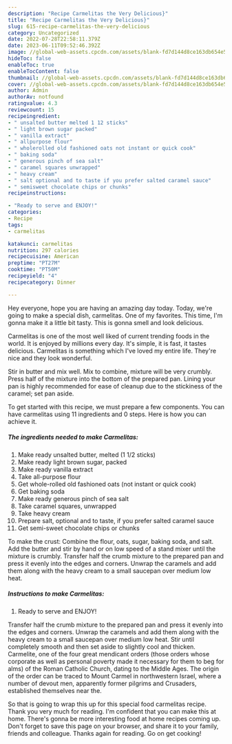 ```yaml
---
description: "Recipe Carmelitas the Very Delicious}"
title: "Recipe Carmelitas the Very Delicious}"
slug: 615-recipe-carmelitas-the-very-delicious
category: Uncategorized
date: 2022-07-28T22:58:11.379Z
date: 2023-06-11T09:52:46.392Z
image: //global-web-assets.cpcdn.com/assets/blank-fd7d144d8ce163db654e5a02c40b08a2775adb7897d16e4062681dc7e1b2800f.png
hideToc: false
enableToc: true
enableTocContent: false
thumbnail: //global-web-assets.cpcdn.com/assets/blank-fd7d144d8ce163db654e5a02c40b08a2775adb7897d16e4062681dc7e1b2800f.png
cover: //global-web-assets.cpcdn.com/assets/blank-fd7d144d8ce163db654e5a02c40b08a2775adb7897d16e4062681dc7e1b2800f.png
author: Admin
authorAv: notfound
ratingvalue: 4.3
reviewcount: 15
recipeingredient:
- " unsalted butter melted 1 12 sticks"
- " light brown sugar packed"
- " vanilla extract"
- " allpurpose flour"
- " wholerolled old fashioned oats not instant or quick cook"
- " baking soda"
- " generous pinch of sea salt"
- " caramel squares unwrapped"
- " heavy cream"
- " salt optional and to taste if you prefer salted caramel sauce"
- " semisweet chocolate chips or chunks"
recipeinstructions:

- "Ready to serve and ENJOY!"
categories:
- Recipe
tags:
- carmelitas

katakunci: carmelitas 
nutrition: 297 calories
recipecuisine: American
preptime: "PT27M"
cooktime: "PT50M"
recipeyield: "4"
recipecategory: Dinner

---
```



Hey everyone, hope you are having an amazing day today. Today, we're going to make a special dish, carmelitas. One of my favorites. This time, I'm gonna make it a little bit tasty. This is gonna smell and look delicious.

Carmelitas is one of the most well liked of current trending foods in the world. It is enjoyed by millions every day. It's simple, it is fast, it tastes delicious. Carmelitas is something which I've loved my entire life. They're nice and they look wonderful.

Stir in butter and mix well. Mix to combine, mixture will be very crumbly. Press half of the mixture into the bottom of the prepared pan. Lining your pan is highly recommended for ease of cleanup due to the stickiness of the caramel; set pan aside.


To get started with this recipe, we must prepare a few components. You can have carmelitas using 11 ingredients and 0 steps. Here is how you can achieve it.

<!--inarticleads1-->

##### The ingredients needed to make Carmelitas:

1. Make ready  unsalted butter, melted (1 1/2 sticks)
1. Make ready  light brown sugar, packed
1. Make ready  vanilla extract
1. Take  all-purpose flour
1. Get  whole-rolled old fashioned oats (not instant or quick cook)
1. Get  baking soda
1. Make ready  generous pinch of sea salt
1. Take  caramel squares, unwrapped
1. Take  heavy cream
1. Prepare  salt, optional and to taste, if you prefer salted caramel sauce
1. Get  semi-sweet chocolate chips or chunks


To make the crust: Combine the flour, oats, sugar, baking soda, and salt. Add the butter and stir by hand or on low speed of a stand mixer until the mixture is crumbly. Transfer half the crumb mixture to the prepared pan and press it evenly into the edges and corners. Unwrap the caramels and add them along with the heavy cream to a small saucepan over medium low heat. 

<!--inarticleads2-->

##### Instructions to make Carmelitas:


1. Ready to serve and ENJOY!

Transfer half the crumb mixture to the prepared pan and press it evenly into the edges and corners. Unwrap the caramels and add them along with the heavy cream to a small saucepan over medium low heat. Stir until completely smooth and then set aside to slightly cool and thicken. Carmelite, one of the four great mendicant orders (those orders whose corporate as well as personal poverty made it necessary for them to beg for alms) of the Roman Catholic Church, dating to the Middle Ages. The origin of the order can be traced to Mount Carmel in northwestern Israel, where a number of devout men, apparently former pilgrims and Crusaders, established themselves near the. 

So that is going to wrap this up for this special food carmelitas recipe. Thank you very much for reading. I'm confident that you can make this at home. There's gonna be more interesting food at home recipes coming up. Don't forget to save this page on your browser, and share it to your family, friends and colleague. Thanks again for reading. Go on get cooking!
